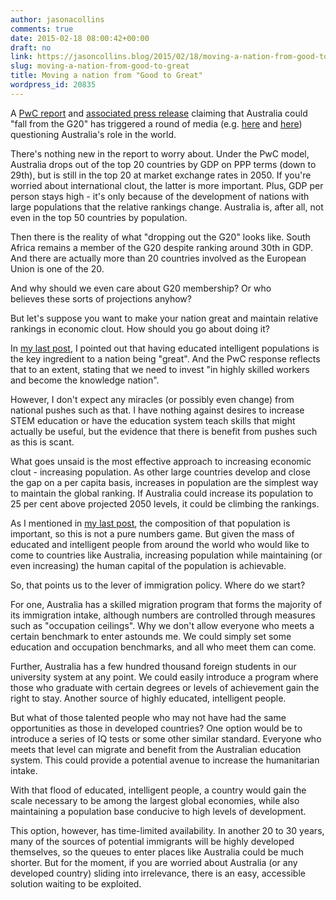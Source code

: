 ```yaml
---
author: jasonacollins
comments: true
date: 2015-02-18 08:00:42+00:00
draft: no
link: https://jasoncollins.blog/2015/02/18/moving-a-nation-from-good-to-great/
slug: moving-a-nation-from-good-to-great
title: Moving a nation from "Good to Great"
wordpress_id: 20835
---
```


A [PwC report](http://www.pwc.com.au/consulting/assets/publications/World-in-2050-Feb15.pdf) and [associated press release](http://www.pwc.com.au/media-centre/2015/world-in-2050-feb15.htm) claiming that Australia could "fall from the G20" has triggered a round of media (e.g. [here](http://www.abc.net.au/news/2015-02-11/australia-could-fall-out-of-top-20-largest-economies/6084424) and [here](http://www.businessspectator.com.au/news/2015/2/12/china/australia-could-lose-place-g20)) questioning Australia's role in the world.

There's nothing new in the report to worry about. Under the PwC model, Australia drops out of the top 20 countries by GDP on PPP terms (down to 29th), but is still in the top 20 at market exchange rates in 2050. If you're worried about international clout, the latter is more important. Plus, GDP per person stays high - it's only because of the development of nations with large populations that the relative rankings change. Australia is, after all, not even in the top 50 countries by population.

Then there is the reality of what "dropping out the G20" looks like. South Africa remains a member of the G20 despite ranking around 30th in GDP. And there are actually more than 20 countries involved as the European Union is one of the 20.

And why should we even care about G20 membership? Or who believes these sorts of projections anyhow?

But let's suppose you want to make your nation great and maintain relative rankings in economic clout. How should you go about doing it?

In [my last post](https://jasoncollins.blog/2015/02/16/good-to-great-for-nations/), I pointed out that having educated intelligent populations is the key ingredient to a nation being "great". And the PwC response reflects that to an extent, stating that we need to invest "in highly skilled workers and become the knowledge nation".

However, I don't expect any miracles (or possibly even change) from national pushes such as that. I have nothing against desires to increase STEM education or have the education system teach skills that might actually be useful, but the evidence that there is benefit from pushes such as this is scant.

What goes unsaid is the most effective approach to increasing economic clout - increasing population. As other large countries develop and close the gap on a per capita basis, increases in population are the simplest way to maintain the global ranking. If Australia could increase its population to 25 per cent above projected 2050 levels, it could be climbing the rankings.

As I mentioned in [my last post](https://jasoncollins.blog/2015/02/16/good-to-great-for-nations/), the composition of that population is important, so this is not a pure numbers game. But given the mass of educated and intelligent people from around the world who would like to come to countries like Australia, increasing population while maintaining (or even increasing) the human capital of the population is achievable.

So, that points us to the lever of immigration policy. Where do we start?

For one, Australia has a skilled migration program that forms the majority of its immigration intake, although numbers are controlled through measures such as "occupation ceilings". Why we don't allow everyone who meets a certain benchmark to enter astounds me. We could simply set some education and occupation benchmarks, and all who meet them can come.

Further, Australia has a few hundred thousand foreign students in our university system at any point. We could easily introduce a program where those who graduate with certain degrees or levels of achievement gain the right to stay. Another source of highly educated, intelligent people.

But what of those talented people who may not have had the same opportunities as those in developed countries? One option would be to introduce a series of IQ tests or some other similar standard. Everyone who meets that level can migrate and benefit from the Australian education system. This could provide a potential avenue to increase the humanitarian intake.

With that flood of educated, intelligent people, a country would gain the scale necessary to be among the largest global economies, while also maintaining a population base conducive to high levels of development.

This option, however, has time-limited availability. In another 20 to 30 years, many of the sources of potential immigrants will be highly developed themselves, so the queues to enter places like Australia could be much shorter. But for the moment, if you are worried about Australia (or any developed country) sliding into irrelevance, there is an easy, accessible solution waiting to be exploited.
